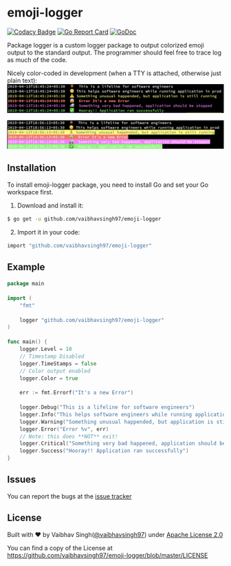 # emoji-logger

[![Codacy Badge](https://api.codacy.com/project/badge/Grade/3aa7b92c32b8408fb9fb31de87c198d7)](https://app.codacy.com/app/vaibhavsingh97/emoji-logger?utm_source=github.com&utm_medium=referral&utm_content=vaibhavsingh97/emoji-logger&utm_campaign=Badge_Grade_Settings)
[![Go Report Card](https://goreportcard.com/badge/github.com/vaibhavsingh97/emoji-logger)](https://goreportcard.com/report/github.com/vaibhavsingh97/emoji-logger)
[![GoDoc](https://godoc.org/github.com/vaibhavsingh97/emoji-logger?status.svg)](https://godoc.org/github.com/vaibhavsingh97/emoji-logger)

Package logger is a custom logger package to output colorized emoji output to the standard output. The programmer should feel free to trace log as much of the code.

Nicely color-coded in development (when a TTY is attached, otherwise just plain text):
![alt text](images/demo_1.png)

![alt text](images/demo_2.png)

## Installation

To install emoji-logger package, you need to install Go and set your Go workspace first.

1. Download and install it:

```sh
$ go get -u github.com/vaibhavsingh97/emoji-logger
```

2. Import it in your code:

```sh
import "github.com/vaibhavsingh97/emoji-logger"
```

## Example

```go
package main

import (
    "fmt"

    logger "github.com/vaibhavsingh97/emoji-logger"
)

func main() {
    logger.Level = 10
    // Timestamp Disabled
    logger.TimeStamps = false
    // Color output enabled
    logger.Color = true

    err := fmt.Errorf("It's a new Error")

    logger.Debug("This is a lifeline for software engineers")
    logger.Info("This helps software engineers while running application in prod")
    logger.Warning("Something unusual happended, but application is still running")
    logger.Error("Error %v", err)
    // Note: this does **NOT** exit!
    logger.Critical("Something very bad happened, application should be stopped")
    logger.Success("Hooray!! Application ran successfully")
}

```

## Issues

You can report the bugs at the [issue tracker](https://github.com/vaibhavsingh97/emoji-logger/issues)

## License

Built with ♥ by Vaibhav Singh([@vaibhavsingh97](https://github.com/vaibhavsingh97)) under [Apache License 2.0](https://github.com/vaibhavsingh97/emoji-logger/blob/master/LICENSE)

You can find a copy of the License at <https://github.com/vaibhavsingh97/emoji-logger/blob/master/LICENSE>
